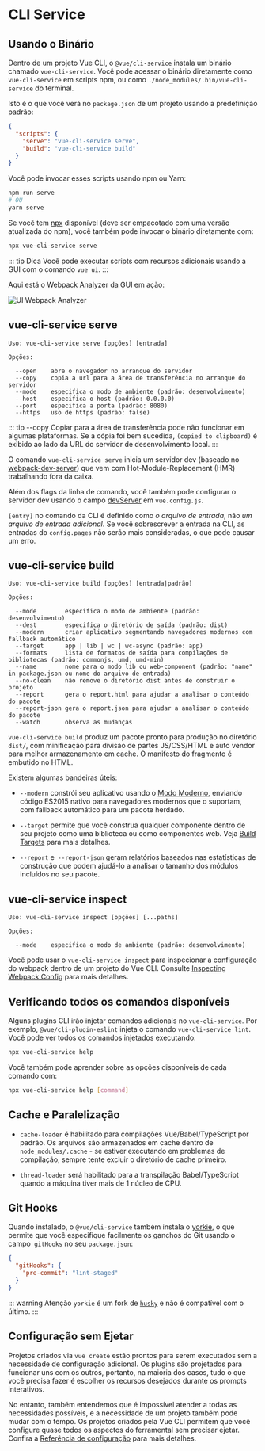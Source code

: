 # CLI Service

## Usando o Binário

Dentro de um projeto Vue CLI, o `@vue/cli-service` instala um binário chamado `vue-cli-service`. Você pode acessar o binário diretamente como `vue-cli-service` em scripts npm, ou como `./node_modules/.bin/vue-cli-service` do terminal.

Isto é o que você verá no `package.json` de um projeto usando a predefinição padrão:

``` json
{
  "scripts": {
    "serve": "vue-cli-service serve",
    "build": "vue-cli-service build"
  }
}
```

Você pode invocar esses scripts usando npm ou Yarn:

``` bash
npm run serve
# OU
yarn serve
```

Se você tem [npx](https://github.com/zkat/npx) disponível (deve ser empacotado com uma versão atualizada do npm), você também pode invocar o binário diretamente com:

``` bash
npx vue-cli-service serve
```

::: tip Dica
Você pode executar scripts com recursos adicionais usando a GUI com o comando `vue ui`.
:::

Aqui está o Webpack Analyzer da GUI em ação:

![UI Webpack Analyzer](/ui-analyzer.png)

## vue-cli-service serve

```
Uso: vue-cli-service serve [opções] [entrada]

Opções:

  --open    abre o navegador no arranque do servidor
  --copy    copia a url para a área de transferência no arranque do servidor
  --mode    especifica o modo de ambiente (padrão: desenvolvimento)
  --host    especifica o host (padrão: 0.0.0.0)
  --port    especifica a porta (padrão: 8080)
  --https   uso de https (padrão: false)
```

::: tip --copy
Copiar para a área de transferência pode não funcionar em algumas plataformas.
Se a cópia foi bem sucedida, `(copied to clipboard)` é exibido ao lado da URL do servidor de desenvolvimento local.
:::

O comando `vue-cli-service serve` inicia um servidor dev (baseado no [webpack-dev-server](https://github.com/webpack/webpack-dev-server)) que vem com Hot-Module-Replacement (HMR) trabalhando fora da caixa.

Além dos flags da linha de comando, você também pode configurar o servidor dev usando o campo [devServer](../config/#devserver) em `vue.config.js`.

`[entry]` no comando da CLI é definido como *o arquivo de entrada*, não *um arquivo de entrada adicional*. Se você sobrescrever a entrada na CLI, as entradas do `config.pages` não serão mais consideradas, o que pode causar um erro.

## vue-cli-service build

```
Uso: vue-cli-service build [opções] [entrada|padrão]

Opções:

  --mode        especifica o modo de ambiente (padrão: desenvolvimento)
  --dest        especifica o diretório de saída (padrão: dist)
  --modern      criar aplicativo segmentando navegadores modernos com fallback automático
  --target      app | lib | wc | wc-async (padrão: app)
  --formats     lista de formatos de saída para compilações de bibliotecas (padrão: commonjs, umd, umd-min)
  --name        nome para o modo lib ou web-component (padrão: "name" in package.json ou nome do arquivo de entrada)
  --no-clean    não remove o diretório dist antes de construir o projeto
  --report      gera o report.html para ajudar a analisar o conteúdo do pacote
  --report-json gera o report.json para ajudar a analisar o conteúdo do pacote
  --watch       observa as mudanças
```

`vue-cli-service build` produz um pacote pronto para produção no diretório `dist/`, com minificação para divisão de partes JS/CSS/HTML e auto vendor para melhor armazenamento em cache. O manifesto do fragmento é embutido no HTML.

Existem algumas bandeiras úteis:

- `--modern` constrói seu aplicativo usando o [Modo Moderno](./browser-compatibility.md#modern-mode), enviando código ES2015 nativo para navegadores modernos que o suportam, com fallback automático para um pacote herdado.

- `--target` permite que você construa qualquer componente dentro de seu projeto como uma biblioteca ou como componentes web. Veja [Build Targets](./build-targets.md) para mais detalhes.

- `--report` e` --report-json` geram relatórios baseados nas estatísticas de construção que podem ajudá-lo a analisar o tamanho dos módulos incluídos no seu pacote.

## vue-cli-service inspect

```
Uso: vue-cli-service inspect [opções] [...paths]

Opções:

  --mode    especifica o modo de ambiente (padrão: desenvolvimento)
```

Você pode usar o `vue-cli-service inspect` para inspecionar a configuração do webpack dentro de um projeto do Vue CLI. Consulte [Inspecting Webpack Config](./webpack.md#inspecting-the-project-s-webpack-config) para mais detalhes.

## Verificando todos os comandos disponíveis

Alguns plugins CLI irão injetar comandos adicionais no `vue-cli-service`. Por exemplo, `@vue/cli-plugin-eslint` injeta o comando `vue-cli-service lint`. Você pode ver todos os comandos injetados executando:

``` bash
npx vue-cli-service help
```

Você também pode aprender sobre as opções disponíveis de cada comando com:

``` bash
npx vue-cli-service help [command]
```

## Cache e Paralelização

- `cache-loader` é habilitado para compilações Vue/Babel/TypeScript por padrão. Os arquivos são armazenados em cache dentro de `node_modules/.cache` - se estiver executando em problemas de compilação, sempre tente excluir o diretório de cache primeiro.

- `thread-loader` será habilitado para a transpilação Babel/TypeScript quando a máquina tiver mais de 1 núcleo de CPU.

## Git Hooks

Quando instalado, o `@vue/cli-service` também instala o [yorkie](https://github.com/yyx990803/yorkie), o que permite que você especifique facilmente os ganchos do Git usando o campo` gitHooks` no seu `package.json`:

``` json
{
  "gitHooks": {
    "pre-commit": "lint-staged"
  }
}
```

::: warning Atenção
`yorkie` é um fork de [`husky`](https://github.com/typicode/husky) e não é compatível com o último.
:::

## Configuração sem Ejetar

Projetos criados via `vue create` estão prontos para serem executados sem a necessidade de configuração adicional. Os plugins são projetados para funcionar uns com os outros, portanto, na maioria dos casos, tudo o que você precisa fazer é escolher os recursos desejados durante os prompts interativos.

No entanto, também entendemos que é impossível atender a todas as necessidades possíveis, e a necessidade de um projeto também pode mudar com o tempo. Os projetos criados pela Vue CLI permitem que você configure quase todos os aspectos do ferramental sem precisar ejetar. Confira a [Referência de configuração](../config/) para mais detalhes.